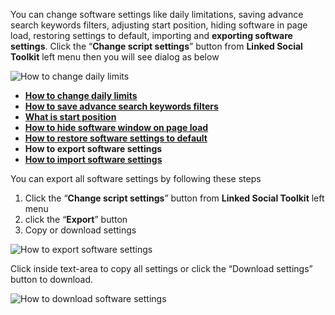 You can change software settings like daily limitations, saving advance search keywords filters, adjusting start position, hiding software in page load, restoring settings to default, importing and **exporting software settings**. Click the “**Change script settings**” button from  **Linked Social Toolkit** left menu then you will see dialog as below

![How to change daily limits](https://github.com/ZiaUrR3hman/LinkedSocialToolkit/raw/master/images/Change-script-setting.png)

* [**How to change daily limits**](https://github.com/ZiaUrR3hman/LinkedSocialToolkit/wiki/How-to-change-daily-limits)
* [**How to save advance search keywords filters**](https://github.com/ZiaUrR3hman/LinkedSocialToolkit/wiki/How-to-save-advance-search-keywords-filters)
* [**What is start position**](https://github.com/ZiaUrR3hman/LinkedSocialToolkit/wiki/What-is-start-position)
* [**How to hide software window on page load**](https://github.com/ZiaUrR3hman/LinkedSocialToolkit/wiki/How-to-hide-software-window-on-page-load)
* [**How to restore software settings to default**](https://github.com/ZiaUrR3hman/LinkedSocialToolkit/wiki/How-to-restore-software-settings-to-default)
* **How to export software settings**
* [**How to import software settings**](https://github.com/ZiaUrR3hman/LinkedSocialToolkit/wiki/https://github.com/ZiaUrR3hman/LinkedSocialToolkit/wiki/How-to-import-software-settings)

You can export all software settings by following these steps
1. Click the “**Change script settings**” button from  **Linked Social Toolkit** left menu
2. click the “**Export**” button
3. Copy or download settings


![How to export software settings](https://github.com/ZiaUrR3hman/LinkedSocialToolkit/raw/master/images/Export-settings.png)

Click inside text-area to copy all settings or click the “Download settings” button to download.

![How to download software settings](https://github.com/ZiaUrR3hman/LinkedSocialToolkit/raw/master/images/Download-Export-settings.png)